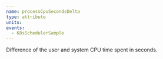 ```yaml
---
name: processCpuSecondsDelta
type: attribute
units: 
events:
  - K8sSchedulerSample
---
```


Difference of the user and system CPU time spent in seconds.